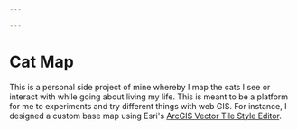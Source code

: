 ```yaml
---

---
```


# Cat Map 
This is a personal side project of mine whereby I map the cats I see or interact with while going about living my life.  This is meant to be a platform for me to experiments and try different things with web GIS.  For instance, I designed a custom base map using Esri's [ArcGIS Vector Tile Style Editor](https://developers.arcgis.com/vector-tile-style-editor/(modal:new)). 









### 

```

```



